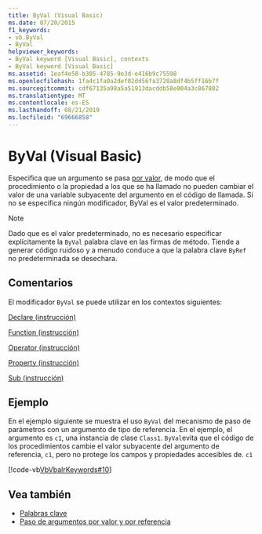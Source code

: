 ```yaml
---
title: ByVal (Visual Basic)
ms.date: 07/20/2015
f1_keywords:
- vb.ByVal
- ByVal
helpviewer_keywords:
- ByVal keyword [Visual Basic], contexts
- ByVal keyword [Visual Basic]
ms.assetid: 1eaf4e58-b305-4785-9e3d-e416b9c75598
ms.openlocfilehash: 1fa4c1fa0a2def02dd56fa3728a8df4b5ff16b7f
ms.sourcegitcommit: cdf67135a98a5a51913dacddb58e004a3c867802
ms.translationtype: MT
ms.contentlocale: es-ES
ms.lasthandoff: 08/21/2019
ms.locfileid: "69666858"
---
```

# <a name="byval-visual-basic"></a>ByVal (Visual Basic)
Especifica que un argumento se pasa [por valor](../../programming-guide/language-features/procedures/passing-arguments-by-value-and-by-reference.md), de modo que el procedimiento o la propiedad a los que se ha llamado no pueden cambiar el valor de una variable subyacente del argumento en el código de llamada. Si no se especifica ningún modificador, ByVal es el valor predeterminado.

> [!NOTE]
> Dado que es el valor predeterminado, no es necesario especificar explícitamente la `ByVal` palabra clave en las firmas de método. Tiende a generar código ruidoso y a menudo conduce a que la palabra clave `ByRef` no predeterminada se desechara.

## <a name="remarks"></a>Comentarios
 El modificador `ByVal` se puede utilizar en los contextos siguientes:

 [Declare (instrucción)](../../../visual-basic/language-reference/statements/declare-statement.md)

 [Function (instrucción)](../../../visual-basic/language-reference/statements/function-statement.md)
  
 [Operator (instrucción)](../../../visual-basic/language-reference/statements/operator-statement.md)
  
 [Property (instrucción)](../../../visual-basic/language-reference/statements/property-statement.md)
  
 [Sub (instrucción)](../../../visual-basic/language-reference/statements/sub-statement.md)

## <a name="example"></a>Ejemplo
 En el ejemplo siguiente se muestra el uso `ByVal` del mecanismo de paso de parámetros con un argumento de tipo de referencia. En el ejemplo, el argumento es `c1`, una instancia de clase `Class1`. `ByVal`evita que el código de los procedimientos cambie el valor subyacente del argumento de referencia, `c1`, pero no protege los campos y propiedades accesibles de. `c1`

 [!code-vb[VbVbalrKeywords#10](~/samples/snippets/visualbasic/VS_Snippets_VBCSharp/VbVbalrKeywords/VB/Class5.vb#10)]

## <a name="see-also"></a>Vea también

- [Palabras clave](../../../visual-basic/language-reference/keywords/index.md)
- [Paso de argumentos por valor y por referencia](../../../visual-basic/programming-guide/language-features/procedures/passing-arguments-by-value-and-by-reference.md)
